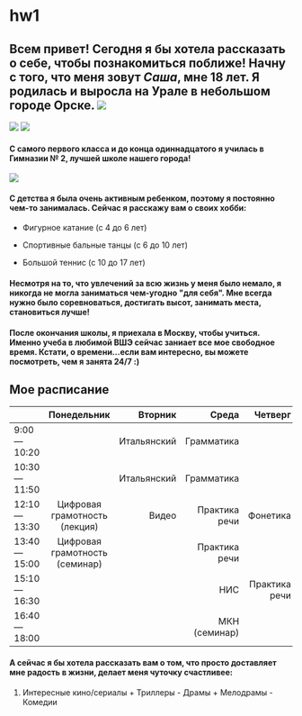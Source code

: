 # hw1
## Всем привет! Сегодня я бы хотела рассказать о себе, чтобы познакомиться поближе! Начну с того, что меня зовут *Саша*, мне 18 лет. Я родилась и выросла на Урале в небольшом городе Орске. ![](https://upload.wikimedia.org/wikipedia/commons/2/2f/St.Orsk.jpg)
![](https://img-fotki.yandex.ru/get/9744/32494785.40a/0_abb49_57ae5ff0_XXL.jpg) ![](https://lh3.googleusercontent.com/-w7d8haf-CeE/VX5rY54HgQI/AAAAAAAAPms/moi6U8s8cs4/s800/d-55.jpg)

#### С самого первого класса и до конца одиннадцатого я училась в Гимназии № 2, лучшей школе нашего города!
![](https://avatars.mds.yandex.net/get-altay/367512/2a0000015e4cf48325127f55a5f923938a5f/L)
#### С детства я была очень активным ребенком, поэтому я постоянно чем-то занималась. Сейчас я расскажу вам о своих хобби:
  + Фигурное катание (с 4 до 6 лет) 
  - Спортивные бальные танцы (с 6 до 10 лет)
  + Большой теннис (с 10 до 17 лет)
#### Несмотря на то, что увлечений за всю жизнь у меня было немало, я никогда не могла заниматься чем-угодно "для себя". Мне всегда нужно было соревноваться, достигать высот, занимать места, становиться лучше!
#### После окончания школы, я приехала в Москву, чтобы учиться. Именно учеба в любимой ВШЭ сейчас заниает все мое свободное время. Кстати, о времени...если вам интересно, вы можете посмотреть, чем я занята 24/7 :)
## Мое расписание
||Понедельник|Вторник|Среда|Четверг|Пятница|Суббота
---|:---:|---:|---:|---:|---:|---:
9:00—10:20||Итальянский|Грамматика|||
10:30—11:50||Итальянский|Грамматика|||
12:10—13:30|Цифровая грамотность (лекция)|Видео|Практика речи|Фонетика||
13:40—15:00|Цифровая грамотность (семинар)||Практика речи|||Латынь
15:10—16:30|||НИС|Практика речи|МКН (лекция)|
16:40—18:00|||МКН (семинар)|||
#### А сейчас я бы хотела рассказать вам о том, что просто доставляет мне радость в жизни, делает меня чуточку счастливее:
   1. Интересные кино/сериалы
    + Триллеры
    - Драмы
    + Мелодрамы
    - Комедии
